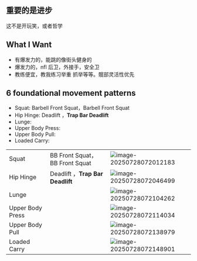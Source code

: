 ## 重要的是进步

这不是开玩笑，或者哲学



## What I Want

* 有爆发力的，能跳的像街头健身的
* 爆发力的，nfl 后卫，外接手，安全卫
* 教练便宜，教我练习举重 抓举等等。髋部灵活性优先

## 6 foundational movement patterns

- Squat: Barbell Front Squat，Barbell Front Squat
- Hip Hinge: Deadlift ，**Trap Bar Deadlift**
- Lunge: 
- Upper Body Press: 
- Upper Body Pull: 
- Loaded Carry: 

|                  |                                  |                                                              |
| ---------------- | -------------------------------- | ------------------------------------------------------------ |
| Squat            | BB Front Squat，BB Front Squat   | ![image-20250728072012183](images/image-20250728072012183.png) |
| Hip Hinge        | Deadlift ，**Trap Bar Deadlift** | ![image-20250728072046499](images/image-20250728072046499.png) |
| Lunge            |                                  | ![image-20250728072104262](images/image-20250728072104262.png) |
| Upper Body Press |                                  | ![image-20250728072114034](images/image-20250728072114034.png) |
| Upper Body Pull  |                                  | ![image-20250728072138979](images/image-20250728072138979.png) |
| Loaded Carry     |                                  | ![image-20250728072148901](images/image-20250728072148901.png) |

